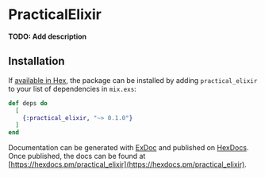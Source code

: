 # PracticalElixir

**TODO: Add description**

## Installation

If [available in Hex](https://hex.pm/docs/publish), the package can be installed
by adding `practical_elixir` to your list of dependencies in `mix.exs`:

```elixir
def deps do
  [
    {:practical_elixir, "~> 0.1.0"}
  ]
end
```

Documentation can be generated with [ExDoc](https://github.com/elixir-lang/ex_doc)
and published on [HexDocs](https://hexdocs.pm). Once published, the docs can
be found at [https://hexdocs.pm/practical_elixir](https://hexdocs.pm/practical_elixir).

